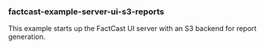 ### factcast-example-server-ui-s3-reports

This example starts up the FactCast UI server with an S3 backend for report generation.